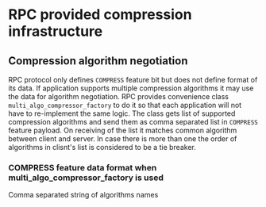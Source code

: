 # RPC provided compression infrastructure

## Compression algorithm negotiation

RPC protocol only defines `COMPRESS` feature bit but does not define format of its data.
If application supports multiple compression algorithms it may use the data for algorithm
negotiation. RPC provides convenience class `multi_algo_compressor_factory` to do it
so that each application will not have to re-implement the same logic. The class gets list
of supported compression algorithms and send them as comma separated list in `COMPRESS` feature
payload. On receiving of the list it matches common algorithm between client and server. In case
there is more than one the order of algorithms in clisnt's list is considered to be a tie breaker.

### COMPRESS feature data format when multi_algo_compressor_factory is used

Comma separated string of algorithms names 

